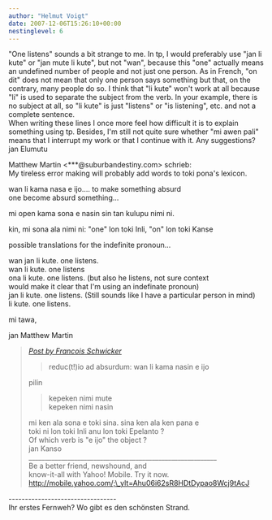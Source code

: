 ```yaml
---
author: "Helmut Voigt"
date: 2007-12-06T15:26:10+00:00
nestinglevel: 6
---
```

"One listens" sounds a bit strange to me. In tp, I would preferably use "jan li kute" or "jan mute li kute", but not "wan", because this "one" actually means an undefined number of people and not just one person. As in French, "on dit" does not mean that only one person says something but that, on the contrary, many people do so. I think that "li kute" won't work at all because "li" is used to separate the subject from the verb. In your example, there is no subject at all, so "li kute" is just "listens" or "is listening", etc. and not a complete sentence.  
When writing these lines I once more feel how difficult it is to explain something using tp. Besides, I'm still not quite sure whether "mi awen pali" means that I interrupt my work or that I continue with it. Any suggestions?  
jan Elumutu  
  
Matthew Martin <\*\*\*@suburbandestiny.com> schrieb:  
My tireless error making will probably add words to toki pona's lexicon.  
  
wan li kama nasa e ijo.... to make something absurd  
one become absurd something...  
  
mi open kama sona e nasin sin tan kulupu nimi ni.  
  
kin, mi sona ala nimi ni: "one" lon toki Inli, "on" lon toki Kanse  
  
possible translations for the indefinite pronoun...  
  
wan jan li kute. one listens.  
wan li kute. one listens  
ona li kute. one listens. (but also he listens, not sure context  
would make it clear that I'm using an indefinate pronoun)  
jan li kute. one listens. (Still sounds like I have a particular person in mind)  
li kute. one listens.  
  
mi tawa,  
  
jan Matthew Martin  

> [_Post by Francois Schwicker_](/jvGipRwT/new-england-li-seme-lon-toki-pona#post15)  
> 
> > reduc(t!)io ad absurdum: wan li kama nasin e ijo  
> > 
> 
> pilin  
> 
> > kepeken nimi mute  
> > kepeken nimi nasin  
> > 
> 
> mi ken ala sona e toki sina. sina ken ala ken pana e  
> toki ni lon toki Inli anu lon toki Epelanto ?  
> Of which verb is "e ijo" the object ?  
> jan Kanso  
> \_\_\_\_\_\_\_\_\_\_\_\_\_\_\_\_\_\_\_\_\_\_\_\_\_\_\_\_\_\_\_\_\_\_\_\_\_\_\_\_\_\_\_\_\_\_\_\_\_\_\_\_\_\_\_\_\_\_  
> Be a better friend, newshound, and  
> know-it-all with Yahoo! Mobile. Try it now.  
> http://mobile.yahoo.com/;\_ylt=Ahu06i62sR8HDtDypao8Wcj9tAcJ  
> 

\---------------------------------  
Ihr erstes Fernweh? Wo gibt es den schönsten Strand.